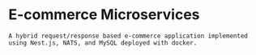 # E-commerce Microservices

    A hybrid request/response based e-commerce application implemented using Nest.js, NATS, and MySQL deployed with docker.
